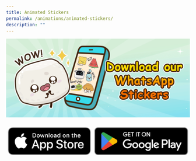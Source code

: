 ```yaml
---
title: Animated Stickers
permalink: /animations/animated-stickers/
description: ""
---
```

![](/images/Website/cta_whatsapp_sticker.gif)


<style type="text/css">
.tg  {border-collapse:collapse;border-spacing:0;}
.tg td{border-color:white;border-style:solid;border-width:0px;font-family:Arial, sans-serif;font-size:14px;
overflow:hidden;padding:10px 5px;word-break:normal;}
.tg th{border-color:white;border-style:solid;border-width:0px;font-family:Arial, sans-serif;font-size:14px;
font-weight:normal;overflow:hidden;padding:10px 5px;word-break:normal;}
.tg .tg-0pky{border-color:white;text-align:left;vertical-align:top}
</style>
<table class="tg">
<thead>
<tr>
<td class="tg-0pky"><a target="_blank" href="https://go.gov.sg/yummybuddies-was-ios"><img alt="" src="/images/Website/btn_apple_appstore_download.png"></a></td>
<td class="tg-0pky"><a target="_blank" href="https://go.gov.sg/yummybuddies-was-gp"><img alt="" src="/images/Website/btn_google_play_download.png"></a></td>
</tr>
</thead>
</table>